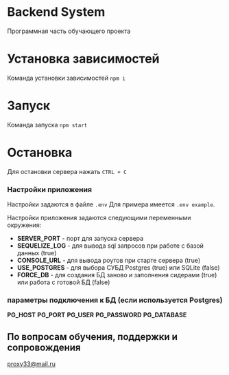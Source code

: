 
# Backend System
Программная часть обучающего проекта

# Установка зависимостей
Команда установки зависимостей  `npm i`

# Запуск
Команда запуска `npm start`

# Остановка
Для остановки сервера нажать `CTRL + C`

### Настройки приложения

Настройки задаются в файле `.env` Для примера имеется `.env example`.

Настройки приложения задаются следующими переменными окружения:

* __SERVER_PORT__ - порт для запуска сервера
* __SEQUELIZE_LOG__ - для вывода sql запросов при работе с базой данных (true)
* __CONSOLE_URL__ - для вывода роутов при старте сервера (true)
* __USE_POSTGRES__ - для выбора СУБД Postgres (true) или SQLite (false)
* __FORCE_DB__ - для создания БД заново и заполнения сидерами (true) или работа с готовой БД (false)


### параметры подключения к БД (если используется Postgres)
__PG_HOST__
__PG_PORT__
__PG_USER__
__PG_PASSWORD__
__PG_DATABASE__


## По вопросам обучения, поддержки и сопровождения
proxy33@mail.ru


